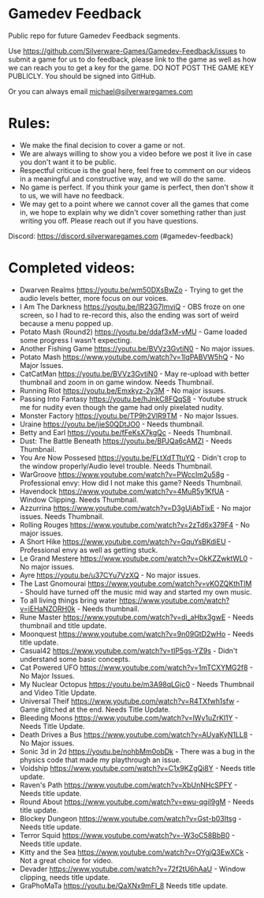 # Gamedev Feedback
Public repo for future Gamedev Feedback segments.

Use https://github.com/Silverware-Games/Gamedev-Feedback/issues to submit a game for us to do feedback, please link to the game as well as how we can reach you to get a key for the game. DO NOT POST THE GAME KEY PUBLICLY. You should be signed into GitHub. 

Or you can always email michael@silverwaregames.com 

# Rules:

* We make the final decision to cover a game or not.
* We are always willing to show you a video before we post it live in case you don't want it to be public.
* Respectful criticue is the goal here, feel free to comment on our videos in a meaningful and constructive way, and we will do the same.
* No game is perfect. If you think your game is perfect, then don't show it to us, we will have no feedback.
* We may get to a point where we cannot cover all the games that come in, we hope to explain why we didn't cover something rather than just writing you off. Please reach out if you have questions.

Discord: https://discord.silverwaregames.com (#gamedev-feedback)

# Completed videos:

* Dwarven Realms https://youtu.be/wm50DXsBwZo - Trying to get the audio levels better, more focus on our voices.
* I Am The Darkness https://youtu.be/IR23G7ImviQ - OBS froze on one screen, so I had to re-record this, also the ending was sort of weird because a menu popped up.
* Potato Mash (Round2) https://youtu.be/ddaf3xM-vMU - Game loaded some progress I wasn't expecting.
* Another Fishing Game https://youtu.be/BVVz3GvtiN0 - No major issues.
* Potato Mash https://www.youtube.com/watch?v=1lqPABVW5hQ - No Major Issues.
* CatCatMan https://youtu.be/BVVz3GvtiN0 - May re-upload with better thumbnail and zoom in on game window. Needs Thumbnail.
* Running Riot https://youtu.be/Emxkyz-2y3M - No major issues.
* Passing Into Fantasy https://youtu.be/hJnkC8FQqS8 - Youtube struck me for nudity even though the game had only pixelated nudity.
* Monster Factory https://youtu.be/TP9h2VIR9TM - No major Issues.
* Uraine https://youtu.be/jieS0QDtJO0 - Needs thumbnail.
* Betty and Earl https://youtu.be/fFeKsX7kgQc - Needs Thumbnail.
* Dust: The Battle Beneath https://youtu.be/BPJQa6cAMZI - Needs Thumbnail.
* You Are Now Possesed https://youtu.be/FLtXdTTtuYQ - Didn't crop to the window properly/Audio level trouble. Needs Thumbnail.
* WarGroove https://www.youtube.com/watch?v=PWccIm2u58g - Professional envy: How did I not make this game? Needs Thumbnail.
* Havendock https://www.youtube.com/watch?v=4MuR5y1KfUA - Window Clipping. Needs Thumbnail.
* Azzurrina https://www.youtube.com/watch?v=D3gUjAbTixE - No major issues. Needs Thumbnail.
* Rolling Rouges https://www.youtube.com/watch?v=2zTd6x379F4 - No major issues.
* A Short Hike https://www.youtube.com/watch?v=GquYsBKdiEU - Professional envy as well as getting stuck.
* Le Grand Mestere https://www.youtube.com/watch?v=OkKZZwktWL0 - No major issues.
* Ayre https://youtu.be/u37CYu7VzXQ - No major issues.
* The Last Gnomourai https://www.youtube.com/watch?v=vKOZQKthTlM - Should have turned off the music mid way and started my own music.
* To all living things bring water https://www.youtube.com/watch?v=iEHaNZORH0k - Needs thumbnail.
* Rune Master https://www.youtube.com/watch?v=di_aHbx3gwE - Needs thumbnail and title update.
* Moonquest https://www.youtube.com/watch?v=9n09GtD2wHo - Needs title update.
* Casual42 https://www.youtube.com/watch?v=tIP5gs-YZ9s - Didn't understand some basic concepts.
* Cat Powered UFO https://www.youtube.com/watch?v=1mTCXYMG2f8 - No Major Issues.
* My Nuclear Octopus https://youtu.be/m3A98qLGjc0 - Needs Thumbnail and Video Title Update.
* Universal Theif https://www.youtube.com/watch?v=R4TXfwh1sfw - Game glitched at the end. Needs Title Update.
* Bleeding Moons https://www.youtube.com/watch?v=lWy1uZrKl1Y - Needs Title Update.
* Death Drives a Bus https://www.youtube.com/watch?v=AUyaKyN1LL8 - No Major issues.
* Sonic 3d in 2d https://youtu.be/nohbMm0obDk - There was a bug in the physics code that made my playthrough an issue.
* Voidship https://www.youtube.com/watch?v=C1x9KZgQi8Y - Needs title update.
* Raven's Path https://www.youtube.com/watch?v=XbUnNHcSPFY - Needs title update.
* Round About https://www.youtube.com/watch?v=ewu-qgiI9gM - Needs title update.
* Blockey Dungeon https://www.youtube.com/watch?v=Gst-b03Itsg - Needs title update.
* Terror Squid https://www.youtube.com/watch?v=-W3oC58BbB0 - Needs title update.
* Kitty and the Sea https://www.youtube.com/watch?v=OYgjQ3EwXCk - Not a great choice for video.
* Devader https://www.youtube.com/watch?v=72f2tU6hAaU - Window clipping, needs title update.
* GraPhoMaTa https://youtu.be/QaXNx9mFI_8 Needs title update.
